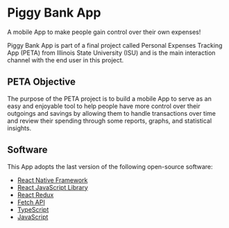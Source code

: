 # Piggy Bank App

A mobile App to make people gain control over their own expenses!

Piggy Bank App is part of a final project called Personal Expenses Tracking App (PETA) 
from Illinois State University (ISU) and is the main interaction channel with 
the end user in this project.

## PETA Objective

The purpose of the PETA project is to build a mobile App to serve as 
an easy and enjoyable tool to help people have more control over their outgoings 
and savings by allowing them to handle transactions over time and review their 
spending through some reports, graphs, and statistical insights. 

## Software

This App adopts the last version of the following open-source software:

- [React Native Framework](https://reactnative.dev)
- [React JavaScript Library](https://reactjs.org)
- [React Redux](https://redux.js.org)
- [Fetch API](https://developer.mozilla.org/en-US/docs/Web/API/Fetch_API)
- [TypeScript](https://www.typescriptlang.org)
- [JavaScript](https://developer.mozilla.org) 
